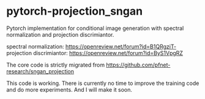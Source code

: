 # pytorch-projection_sngan
Pytorch implementation for conditional image generation with spectral normalization and projection discrimiantor.

spectral normalization: https://openreview.net/forum?id=B1QRgziT-
projection discrimiantor: https://openreview.net/forum?id=ByS1VpgRZ

The core code is strictly migrated from https://github.com/pfnet-research/sngan_projection

This code is working. There is currently no time to improve the training code and do more experiments. And I will make it soon.
